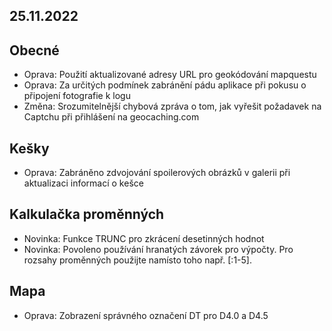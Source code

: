 ## 25.11.2022

## Obecné
- Oprava: Použití aktualizované adresy URL pro geokódování mapquestu
- Oprava: Za určitých podmínek zabránění pádu aplikace při pokusu o připojení fotografie k logu
- Změna: Srozumitelnější chybová zpráva o tom, jak vyřešit požadavek na Captchu při přihlášení na geocaching.com

## Kešky
- Oprava: Zabráněno zdvojování spoilerových obrázků v galerii při aktualizaci informací o kešce

## Kalkulačka proměnných
- Novinka: Funkce TRUNC pro zkrácení desetinných hodnot
- Novinka: Povoleno používání hranatých závorek pro výpočty. Pro rozsahy proměnných použijte namísto toho např. \[:1-5\].

## Mapa
- Oprava: Zobrazení správného označení DT pro D4.0 a D4.5
